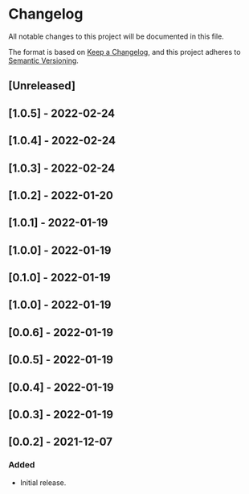 # Changelog

All notable changes to this project will be documented in this file.

The format is based on [Keep a Changelog](https://keepachangelog.com/en/1.0.0/),
and this project adheres to [Semantic Versioning](https://semver.org/spec/v2.0.0.html).

## [Unreleased]

## [1.0.5] - 2022-02-24

## [1.0.4] - 2022-02-24

## [1.0.3] - 2022-02-24

## [1.0.2] - 2022-01-20

## [1.0.1] - 2022-01-19

## [1.0.0] - 2022-01-19

## [0.1.0] - 2022-01-19

## [1.0.0] - 2022-01-19

## [0.0.6] - 2022-01-19

## [0.0.5] - 2022-01-19

## [0.0.4] - 2022-01-19

## [0.0.3] - 2022-01-19

## [0.0.2] - 2021-12-07

### Added
- Initial release.
